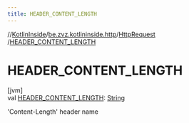 ```yaml
---
title: HEADER_CONTENT_LENGTH
---
```

//[KotlinInside](../../../index.html)/[be.zvz.kotlininside.http](../index.html)/[HttpRequest](index.html)
/[HEADER_CONTENT_LENGTH](-h-e-a-d-e-r_-c-o-n-t-e-n-t_-l-e-n-g-t-h.html)

# HEADER_CONTENT_LENGTH

[jvm]\
val [HEADER_CONTENT_LENGTH](-h-e-a-d-e-r_-c-o-n-t-e-n-t_-l-e-n-g-t-h.html): [String](https://docs.oracle.com/javase/7/docs/api/java/lang/String.html)

'Content-Length' header name





